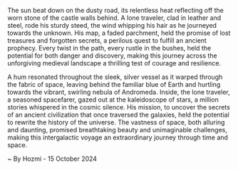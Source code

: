
The sun beat down on the dusty road, its relentless heat reflecting off the worn stone of the castle walls behind. A lone traveler, clad in leather and steel, rode his sturdy steed, the wind whipping his hair as he journeyed towards the unknown. His map, a faded parchment, held the promise of lost treasures and forgotten secrets, a perilous quest to fulfill an ancient prophecy. Every twist in the path, every rustle in the bushes, held the potential for both danger and discovery, making this journey across the unforgiving medieval landscape a thrilling test of courage and resilience.

A hum resonated throughout the sleek, silver vessel as it warped through the fabric of space, leaving behind the familiar blue of Earth and hurtling towards the vibrant, swirling nebula of Andromeda. Inside, the lone traveler, a seasoned spacefarer, gazed out at the kaleidoscope of stars, a million stories whispered in the cosmic silence. His mission, to uncover the secrets of an ancient civilization that once traversed the galaxies, held the potential to rewrite the history of the universe. The vastness of space, both alluring and daunting, promised breathtaking beauty and unimaginable challenges, making this intergalactic voyage an extraordinary journey through time and space. 

~ By Hozmi - 15 October 2024
